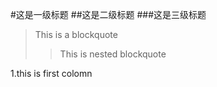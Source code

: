 #这是一级标题
##这是二级标题
###这是三级标题

>This is a blockquote
>> This is nested blockquote

1.this is first colomn
